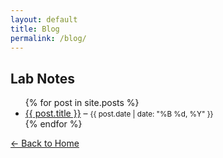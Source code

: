 ```yaml
---
layout: default
title: Blog
permalink: /blog/
---
```


<h2>Lab Notes</h2>

<ul>
  {% for post in site.posts %}
    <li>
      <a href="{{ site.baseurl }}{{ post.url}}">{{ post.title }}</a> – <small>{{ post.date | date: "%B %d, %Y" }}</small>
    </li>
  {% endfor %}
</ul>
<p><a href="https://chicanoinparis.github.io/Prompt-Engineer-Portfolio/">← Back to Home</a></p>
